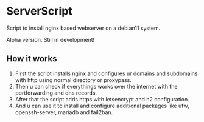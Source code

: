 # ServerScript
Script to install nginx based webserver on a debian11 system.

Alpha version. Still in development!

## How it works
1. First the script installs nginx and configures ur domains and subdomains with http using normal directory or proxypass.
2. Then u can check if everythings works over the internet with the portforwarding and dns records.
3. After that the script adds https with letsencrypt and h2 configuration.
4. And u can use it to install and configure additional packages like ufw, openssh-server, mariadb and fail2ban.
